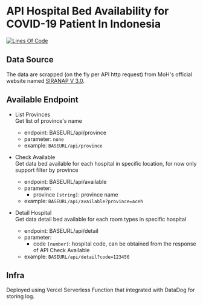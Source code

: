 # API Hospital Bed Availability for COVID-19 Patient In Indonesia

[![Lines Of Code](https://tokei.rs/b1/github/pararang/bed-covid-id-vercel-serverless-functions?category=code)](https://github.com/pararang/bed-covid-id-vercel-serverless-functions)

## Data Source

The data are scrapped (on the fly per API http request) from MoH's official website named [SIRANAP V 3.0](https://yankes.kemkes.go.id/app/siranap/).

## Available Endpoint  

- List Provinces  
     Get list of province's name  
  - endpoint: BASEURL/api/province
  - parameter: `none`
  - example: `BASEURL/api/province`

- Check Available  
     Get data bed available for each hospital in specific location, for now only support filter by province
  - endpoint: BASEURL/api/available
  - parameter:
    - province `[string]`: province name
  - example: `BASEURL/api/available?province=aceh`  
- Detail Hospital  
     Get data detail bed available for each room types in specific hospital
  - endpoint: BASEURL/api/detail
  - parameter:
    - code `[number]`: hospital code, can be obtained from the response of API Check Available
  - example: `BASEURL/api/detail?code=123456`

## Infra

 Deployed using Vercel Serverless Function that integrated with DataDog for storing log.
